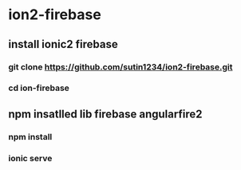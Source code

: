 # ion2-firebase

## install ionic2 firebase 
### git clone https://github.com/sutin1234/ion2-firebase.git
### cd ion-firebase

## npm insatlled lib firebase angularfire2
### npm install
### ionic serve

